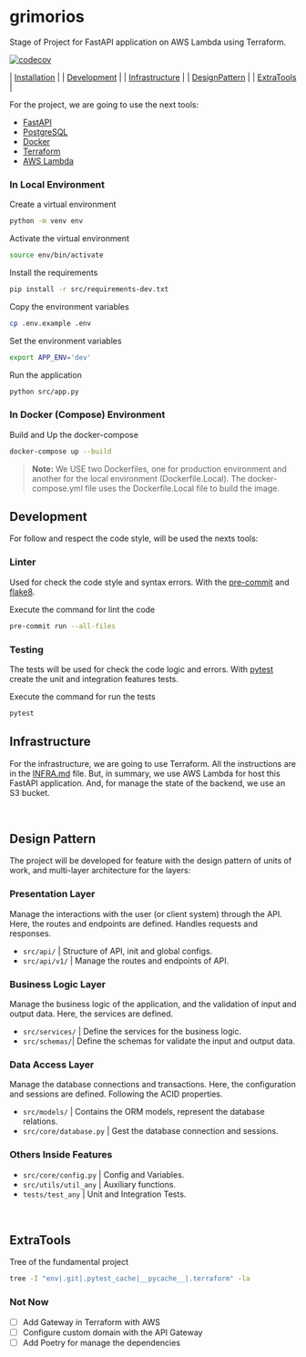 # grimorios
Stage of Project for FastAPI application on AWS Lambda using Terraform. 

[![codecov](https://codecov.io/gh/esgaelramos/grimorios/graph/badge.svg?token=DTS5NKYAE6)](https://codecov.io/gh/esgaelramos/grimorios)

| [Installation](#installation) |
| [Development](#development) |
| [Infrastructure](#infrastructure) |
| [DesignPattern](#design-pattern) |
| [ExtraTools](#extratools) |

For the project, we are going to use the next tools:
- [FastAPI](https://fastapi.tiangolo.com/)
- [PostgreSQL](https://www.postgresql.org/)
- [Docker](https://www.docker.com/)
- [Terraform](https://www.terraform.io/)
- [AWS Lambda](https://aws.amazon.com/lambda/)

### In Local Environment

Create a virtual environment
```bash
python -m venv env
```

Activate the virtual environment
```bash
source env/bin/activate
```

Install the requirements
```bash
pip install -r src/requirements-dev.txt
```

Copy the environment variables
```bash
cp .env.example .env
```

Set the environment variables
```bash
export APP_ENV='dev'
```

Run the application
```bash
python src/app.py
```

### In Docker (Compose) Environment

Build and Up the docker-compose
```bash
docker-compose up --build
```

> __Note:__ We USE two Dockerfiles, one for production environment 
> and another for the local environment (Dockerfile.Local).
> The docker-compose.yml file uses the Dockerfile.Local file 
> to build the image.


## Development

For follow and respect the code style, will be used the nexts tools:

### Linter

Used for check the code style and syntax errors. 
With the [pre-commit](https://pre-commit.com/) and 
[flake8](https://flake8.pycqa.org/en/latest/).

Execute the command for lint the code
```bash
pre-commit run --all-files
```

### Testing

The tests will be used for check the code logic and errors.
With [pytest](https://docs.pytest.org/) create the unit and 
integration features tests.

Execute the command for run the tests
```bash
pytest
```

## Infrastructure

For the infrastructure, we are going to use Terraform.
All the instructions are in the [INFRA.md](infra-lambda/INFRA.md) file.
But, in summary, we use AWS Lambda for host this FastAPI application.
And, for manage the state of the backend, we use an S3 bucket.

<br>

## Design Pattern
The project will be developed for feature with the design pattern
of units of work, and multi-layer architecture for the layers:

### Presentation Layer
Manage the interactions with the user (or client system) through the API.
Here, the routes and endpoints are defined. Handles requests and responses.
+ `src/api/`    | Structure of API, init and global configs.
+ `src/api/v1/` | Manage the routes and endpoints of API.

### Business Logic Layer
Manage the business logic of the application, and the validation of input 
and output data. Here, the services are defined.
+ `src/services/` | Define the services for the business logic.
+ `src/schemas/`| Define the schemas for validate the input and output data.

### Data Access Layer
Manage the database connections and transactions. Here, the configuration
and sessions are defined. Following the ACID properties. 
+ `src/models/` | Contains the ORM models, represent the database relations.
+ `src/core/database.py` | Gest the database connection and sessions.

### Others Inside Features
+ `src/core/config.py`  | Config and Variables.
+ `src/utils/util_any`  | Auxiliary functions.    
+ `tests/test_any`      | Unit and Integration Tests.

<br>

## ExtraTools
Tree of the fundamental project
```bash
tree -I "env|.git|.pytest_cache|__pycache__|.terraform" -la
```

### Not Now
- [ ] Add Gateway in Terraform with AWS
- [ ] Configure custom domain with the API Gateway
- [ ] Add Poetry for manage the dependencies

